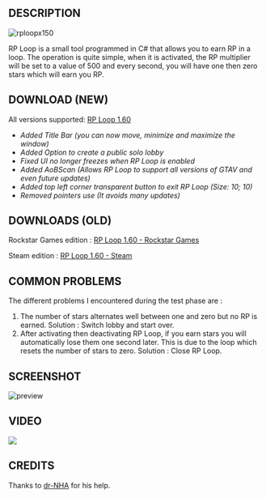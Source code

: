 ## DESCRIPTION
![rploopx150](https://user-images.githubusercontent.com/105000222/173240289-8c232a22-b0e9-467e-a1c5-07154414e819.png)

RP Loop is a small tool programmed in C# that allows you to earn RP in a loop. The operation is quite simple, when it is activated, the RP multiplier will be set to a value of 500 and every second, you will have one then zero stars which will earn you RP.

## DOWNLOAD (NEW)
All versions supported: [RP Loop 1.60](https://github.com/tiptoppp/RP-Loop/releases/download/1.60A2/RP.Loop.zip)

 - *Added Title Bar (you can now move, minimize and maximize the window)*
 - *Added Option to create a public solo lobby*
 - *Fixed UI no longer freezes when RP Loop is enabled*
 - *Added AoBScan (Allows RP Loop to support all versions of GTAV and
   even future updates)*
 - *Added top left corner transparent button to exit RP Loop (Size: 10;
   10)*
 - *Removed pointers use (It avoids many updates)*
 
## DOWNLOADS (OLD)
Rockstar Games edition : [RP Loop 1.60 - Rockstar Games](https://github.com/tiptoppp/RP-Loop/releases/tag/1.60R)

Steam edition : [RP Loop 1.60 - Steam](https://github.com/tiptoppp/RP-Loop/releases/tag/1.60S)

## COMMON PROBLEMS
The different problems I encountered during the test phase are :

 1. The number of stars alternates well between one and zero but no RP is earned. Solution : Switch lobby and start over.
 2. After activating then deactivating RP Loop, if you earn stars you will automatically lose them one second later. This is due to the loop which resets the number of stars to zero. Solution : Close RP Loop.

## SCREENSHOT
![preview](https://user-images.githubusercontent.com/105000222/168490970-ecdcd309-aaeb-446b-a6ea-b19b2f3685f0.PNG)

 ## VIDEO
[![](https://i.ytimg.com/vi_webp/bg1k_lEbkhA/maxresdefault.webp)](https://www.youtube.com/watch?v=bg1k_lEbkhA)

## CREDITS
Thanks to [dr-NHA](https://github.com/dr-NHA) for his help.
